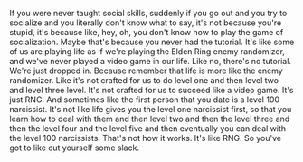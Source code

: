  If you were never taught social skills, suddenly if you go out and you try to socialize and you literally don't know what to say, it's not because you're stupid, it's because like, hey, oh, you don't know how to play the game of socialization. Maybe that's because you never had the tutorial. It's like some of us are playing life as if we're playing the Elden Ring enemy randomizer, and we've never played a video game in our life. Like no, there's no tutorial. We're just dropped in. Because remember that life is more like the enemy randomizer. Like it's not crafted for us to do level one and then level two and level three level. It's not crafted for us to succeed like a video game. It's just RNG. And sometimes like the first person that you date is a level 100 narcissist. It's not like life gives you the level one narcissist first, so that you learn how to deal with them and then level two and then the level three and then the level four and the level five and then eventually you can deal with the level 100 narcissists. That's not how it works. It's like RNG. So you've got to like cut yourself some slack.